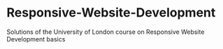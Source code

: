 # Responsive-Website-Development
Solutions of the University of London course on Responsive Website Development basics
